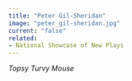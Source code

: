 ```yaml
---
title: "Peter Gil-Sheridan"
image: "peter_gil-sheridan.jpg"
current: "false"
related:
- National Showcase of New Plays
---
```


*Topsy Turvy Mouse*
